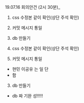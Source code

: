 19.07.16 회의안건 (2시 30분)_

1. css 수정본 같이 확인(상단 주석 확인)
2. 커밋 메시지 통일
3. db 만들기


1. css 수정본 같이 확인(상단 주석 확인)

2. 커밋 메시지 통일
- 현민 이공유 는 일 단
- 함

3. db 만들기
- db 짜 기완 성!!!!!
<!--stackedit_data:
eyJoaXN0b3J5IjpbLTExMDgzMzE3NzksMTQyMjQxNTI4NV19
-->